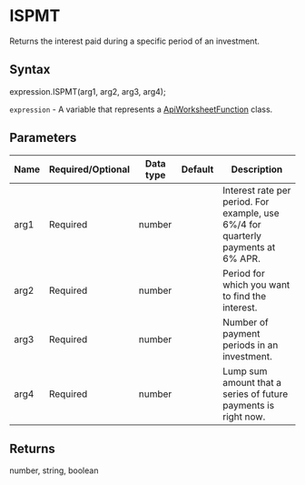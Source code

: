 # ISPMT

Returns the interest paid during a specific period of an investment.

## Syntax

expression.ISPMT(arg1, arg2, arg3, arg4);

`expression` - A variable that represents a [ApiWorksheetFunction](../ApiWorksheetFunction.md) class.

## Parameters

| **Name** | **Required/Optional** | **Data type** | **Default** | **Description** |
| ------------- | ------------- | ------------- | ------------- | ------------- |
| arg1 | Required | number |  | Interest rate per period. For example, use 6%/4 for quarterly payments at 6% APR. |
| arg2 | Required | number |  | Period for which you want to find the interest. |
| arg3 | Required | number |  | Number of payment periods in an investment. |
| arg4 | Required | number |  | Lump sum amount that a series of future payments is right now. |

## Returns

number, string, boolean